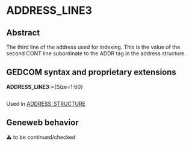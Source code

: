 ﻿# ADDRESS_LINE3
## Abstract
The third line of the address used for indexing.  This is the value of the second CONT line subordinate
to the ADDR tag in the address structure.


## GEDCOM syntax and proprietary extensions

**ADDRESS_LINE3**:={Size=1:60}
<pre>
</pre>
Used in <a href=Ged.ADDRESS_STRUCTURE.md>ADDRESS_STRUCTURE</a><br />


## Geneweb behavior



:warning: to be continued/checked

